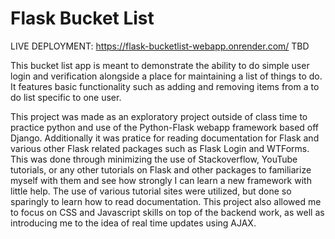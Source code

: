 # Flask Bucket List
LIVE DEPLOYMENT: https://flask-bucketlist-webapp.onrender.com/ TBD

This bucket list app is meant to demonstrate the ability to do simple user login and verification alongside a place for maintaining a list of things to do. It features basic functionality such as adding and removing items from a to do list specific to one user.

This project was made as an exploratory project outside of class time to practice python and use of the Python-Flask webapp framework based off Django. Additionally it was pratice for reading documentation for Flask and various other Flask related packages such as Flask Login and WTForms. This was done through minimizing the use of Stackoverflow, YouTube tutorials, or any other tutorials on Flask and other packages to familiarize myself with them and see how strongly I can learn a new framework with little help. The use of various tutorial sites were utilized, but done so sparingly to learn how to read documentation. This project also allowed me to focus on CSS and Javascript skills on top of the backend work, as well as introducing me to the idea of real time updates using AJAX.
